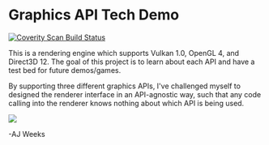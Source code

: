 # Graphics API Tech Demo

<a href="https://scan.coverity.com/projects/ajweeks-pg4_techdemo">
  <img alt="Coverity Scan Build Status"
       src="https://scan.coverity.com/projects/12767/badge.svg"/>
</a>

This is a rendering engine which supports Vulkan 1.0, OpenGL 4, and Direct3D 12. The goal of this project is to learn about each API and have a test bed for future demos/games.

By supporting three different graphics APIs, I've challenged myself to designed the renderer interface in an API-agnostic way, such that any code calling into the renderer knows nothing about which API is being used.

![](http://i.imgur.com/nGUDNkJ.png)

-AJ Weeks
